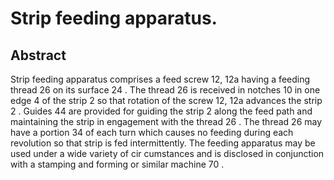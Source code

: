 # Strip feeding apparatus.

## Abstract
Strip feeding apparatus comprises a feed screw 12, 12a having a feeding thread 26 on its surface 24 . The thread 26 is received in notches 10 in one edge 4 of the strip 2 so that rotation of the screw 12, 12a advances the strip 2 . Guides 44 are provided for guiding the strip 2 along the feed path and maintaining the strip in engagement with the thread 26 . The thread 26 may have a portion 34 of each turn which causes no feeding during each revolution so that strip is fed intermittently. The feeding apparatus may be used under a wide variety of cir cumstances and is disclosed in conjunction with a stamping and forming or similar machine 70 .